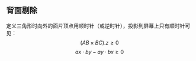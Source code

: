 

## 背面剔除

定义三角形时向外的面片顶点用顺时针（或逆时针），投影到屏幕上只有顺时针可见：
$$
(AB\times BC).z \ge 0
$$
$$
ax\cdot by -ay \cdot bx \ge 0 
$$